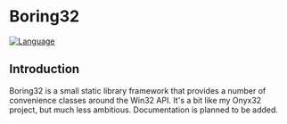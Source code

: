 # Boring32

[![Language](https://img.shields.io/badge/Language%20-C++20-blue.svg)](https://github.com/yottaawesome/boring32/)

## Introduction

Boring32 is a small static library framework that provides a number of convenience classes around the Win32 API. It's a bit like my Onyx32 project, but much less ambitious. Documentation is planned to be added. 
